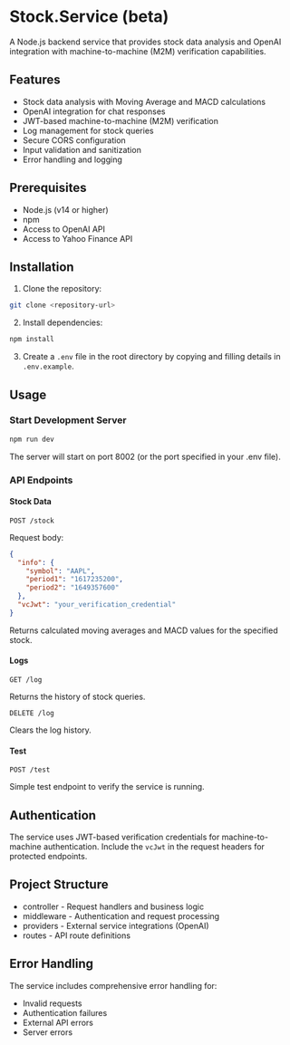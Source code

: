 # Stock.Service (beta)

A Node.js backend service that provides stock data analysis and OpenAI integration with machine-to-machine (M2M) verification capabilities.

## Features

- Stock data analysis with Moving Average and MACD calculations
- OpenAI integration for chat responses
- JWT-based machine-to-machine (M2M) verification
- Log management for stock queries
- Secure CORS configuration
- Input validation and sanitization
- Error handling and logging

## Prerequisites

- Node.js (v14 or higher)
- npm
- Access to OpenAI API
- Access to Yahoo Finance API

## Installation

1. Clone the repository:
```bash
git clone <repository-url>
```

2. Install dependencies:
```bash
npm install
```

3. Create a `.env` file in the root directory by copying and filling details in `.env.example`.

## Usage

### Start Development Server

```bash
npm run dev
```

The server will start on port 8002 (or the port specified in your .env file).

### API Endpoints

#### Stock Data
```
POST /stock
```
Request body:
```json
{
  "info": {
    "symbol": "AAPL",
    "period1": "1617235200",
    "period2": "1649357600"
  },
  "vcJwt": "your_verification_credential"
}
```
Returns calculated moving averages and MACD values for the specified stock.

#### Logs
```
GET /log
```
Returns the history of stock queries.

```
DELETE /log
```
Clears the log history.

#### Test
```
POST /test
```
Simple test endpoint to verify the service is running.

## Authentication

The service uses JWT-based verification credentials for machine-to-machine authentication. Include the `vcJwt` in the request headers for protected endpoints.

## Project Structure

- controller - Request handlers and business logic
- middleware - Authentication and request processing
- providers - External service integrations (OpenAI)
- routes - API route definitions

## Error Handling

The service includes comprehensive error handling for:
- Invalid requests
- Authentication failures
- External API errors
- Server errors
